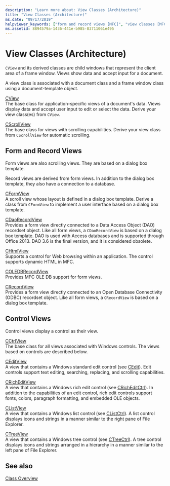```yaml
---
description: "Learn more about: View Classes (Architecture)"
title: "View Classes (Architecture)"
ms.date: "09/17/2019"
helpviewer_keywords: ["form and record views [MFC]", "view classes [MFC]", "control views [MFC]", "view classes [MFC], architecture"]
ms.assetid: 8894579a-1436-441e-b985-83711061e495
---
```

# View Classes (Architecture)

`CView` and its derived classes are child windows that represent the client area of a frame window. Views show data and accept input for a document.

A view class is associated with a document class and a frame window class using a document-template object.

[CView](../mfc/reference/cview-class.md)<br/>
The base class for application-specific views of a document's data. Views display data and accept user input to edit or select the data. Derive your view class(es) from `CView`.

[CScrollView](../mfc/reference/cscrollview-class.md)<br/>
The base class for views with scrolling capabilities. Derive your view class from `CScrollView` for automatic scrolling.

## Form and Record Views

Form views are also scrolling views. They are based on a dialog box template.

Record views are derived from form views. In addition to the dialog box template, they also have a connection to a database.

[CFormView](../mfc/reference/cformview-class.md)<br/>
A scroll view whose layout is defined in a dialog box template. Derive a class from `CFormView` to implement a user interface based on a dialog box template.

[CDaoRecordView](../mfc/reference/cdaorecordview-class.md)<br/>
Provides a form view directly connected to a Data Access Object (DAO) recordset object. Like all form views, a `CDaoRecordView` is based on a dialog box template. DAO is used with Access databases and is supported through Office 2013. DAO 3.6 is the final version, and it is considered obsolete.

[CHtmlView](../mfc/reference/chtmlview-class.md)<br/>
Supports a control for Web browsing within an application. The control supports dynamic HTML in MFC.

[COLEDBRecordView](../mfc/reference/coledbrecordview-class.md)<br/>
Provides MFC OLE DB support for form views.

[CRecordView](../mfc/reference/crecordview-class.md)<br/>
Provides a form view directly connected to an Open Database Connectivity (ODBC) recordset object. Like all form views, a `CRecordView` is based on a dialog box template.

## Control Views

Control views display a control as their view.

[CCtrlView](../mfc/reference/cctrlview-class.md)<br/>
The base class for all views associated with Windows controls. The views based on controls are described below.

[CEditView](../mfc/reference/ceditview-class.md)<br/>
A view that contains a Windows standard edit control (see [CEdit](../mfc/reference/cedit-class.md)). Edit controls support text editing, searching, replacing, and scrolling capabilities.

[CRichEditView](../mfc/reference/cricheditview-class.md)<br/>
A view that contains a Windows rich edit control (see [CRichEditCtrl](../mfc/reference/cricheditctrl-class.md)). In addition to the capabilities of an edit control, rich edit controls support fonts, colors, paragraph formatting, and embedded OLE objects.

[CListView](../mfc/reference/clistview-class.md)<br/>
A view that contains a Windows list control (see [CListCtrl](../mfc/reference/clistctrl-class.md)). A list control displays icons and strings in a manner similar to the right pane of File Explorer.

[CTreeView](../mfc/reference/ctreeview-class.md)<br/>
A view that contains a Windows tree control (see [CTreeCtrl](../mfc/reference/ctreectrl-class.md)). A tree control displays icons and strings arranged in a hierarchy in a manner similar to the left pane of File Explorer.

## See also

[Class Overview](../mfc/class-library-overview.md)
